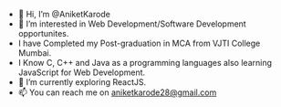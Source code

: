 - 👋 Hi, I’m @AniketKarode
- 👀 I’m interested in Web Development/Software Development opportunites.
- I have Completed my Post-graduation in MCA from VJTI College Mumbai.
- I Know C, C++ and Java as a programming languages also learning JavaScript for Web Development.
- 🌱 I’m currently exploring ReactJS.
- 📫 You can reach me on aniketkarode28@gmail.com

<!---
AniketKarode/AniketKarode is a ✨ special ✨ repository because its `README.md` (this file) appears on your GitHub profile.
You can click the Preview link to take a look at your changes.
--->
